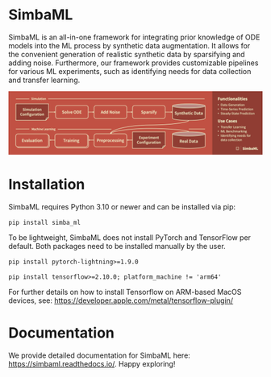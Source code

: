 # SimbaML

SimbaML is an all-in-one framework for integrating prior knowledge of ODE models into the ML process by synthetic data augmentation. It allows for the convenient generation of realistic synthetic data by sparsifying and adding noise. Furthermore, our framework provides customizable pipelines for various ML experiments, such as identifying needs for data collection and transfer learning.

![Overview of the SimbaML Framework](docs/source/_static/visualabstract.png)

# Installation

SimbaML requires Python 3.10 or newer and can be installed via pip:

```
pip install simba_ml
```

To be lightweight, SimbaML does not install PyTorch and TensorFlow per default. Both packages need to be installed manually by the user.

```
pip install pytorch-lightning>=1.9.0
```

```
pip install tensorflow>=2.10.0; platform_machine != 'arm64'
```

For further details on how to install Tensorflow on ARM-based MacOS devices, see: https://developer.apple.com/metal/tensorflow-plugin/


# Documentation

We provide detailed documentation for SimbaML here: https://simbaml.readthedocs.io/. Happy exploring!
